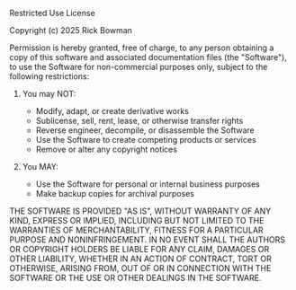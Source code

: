Restricted Use License

Copyright (c) 2025 Rick Bowman

Permission is hereby granted, free of charge, to any person obtaining a copy of this software and associated documentation files (the "Software"), to use the Software for non-commercial purposes only, subject to the following restrictions:

1. You may NOT:
   - Modify, adapt, or create derivative works
   - Sublicense, sell, rent, lease, or otherwise transfer rights
   - Reverse engineer, decompile, or disassemble the Software
   - Use the Software to create competing products or services
   - Remove or alter any copyright notices

2. You MAY:
   - Use the Software for personal or internal business purposes
   - Make backup copies for archival purposes

THE SOFTWARE IS PROVIDED "AS IS", WITHOUT WARRANTY OF ANY KIND, EXPRESS OR IMPLIED, INCLUDING BUT NOT LIMITED TO THE WARRANTIES OF MERCHANTABILITY, FITNESS FOR A PARTICULAR PURPOSE AND NONINFRINGEMENT. IN NO EVENT SHALL THE AUTHORS OR COPYRIGHT HOLDERS BE LIABLE FOR ANY CLAIM, DAMAGES OR OTHER LIABILITY, WHETHER IN AN ACTION OF CONTRACT, TORT OR OTHERWISE, ARISING FROM, OUT OF OR IN CONNECTION WITH THE SOFTWARE OR THE USE OR OTHER DEALINGS IN THE SOFTWARE.
